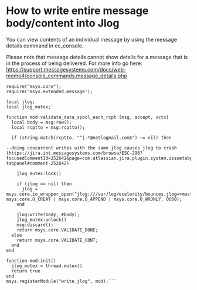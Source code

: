 
# How to write entire message body/content into Jlog

You can view contents of an individual message by using the message details command in ec\_console. 

Please note that message details cannot show details for a message that is in the process of being delivered. For more info go here:
[https://support.messagesystems.com/docs/web-momo4/console_commands.message_details.php
]()

```local mod = {};
require("msys.core");
require('msys.extended.message');
  
local jlog;
local jlog_mutex;`
  
function mod:validate_data_spool_each_rcpt (msg, accept, vctx)
  local body = msg:raw();
  local rcptto = msg:rcptto();
  
  if (string.match(rcptto, "^|.*@netlogmail.com$") ~= nil) then
  
--doing concurrent writes with the same jlog causes jlog to crash (https://jira.int.messagesystems.com/browse/ESC-296?focusedCommentId=252642&page=com.atlassian.jira.plugin.system.issuetabpanels:comment-tabpanel#comment-252642)
    
    jlog_mutex:lock()
    
    if (jlog == nil) then
      jlog = msys.core.io_wrapper_open("jlog:///var/log/ecelerity/bounces.jlog=>master", msys.core.O_CREAT | msys.core.O_APPEND | msys.core.O_WRONLY, 0660);
    end
    
    jlog:write(body, #body);
    jlog_mutex:unlock()
    msg:discard();
    return msys.core.VALIDATE_DONE;
  else
    return msys.core.VALIDATE_CONT;
  end
end
  
function mod:init()
  jlog_mutex = thread.mutex()
  return true
end
msys.registerModule("write_jlog", mod);```